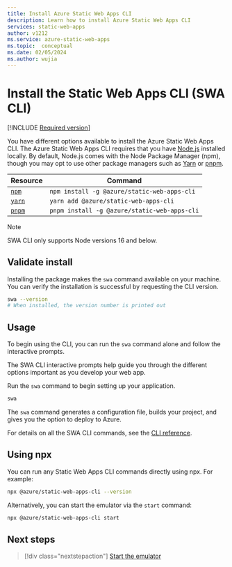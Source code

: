 ```yaml
---
title: Install Azure Static Web Apps CLI
description: Learn how to install Azure Static Web Apps CLI
services: static-web-apps
author: v1212
ms.service: azure-static-web-apps
ms.topic:  conceptual
ms.date: 02/05/2024
ms.author: wujia
---
```


# Install the Static Web Apps CLI (SWA CLI)

[!INCLUDE [Required version](includes/static-web-apps-cli-required-version.md)]

You have different options available to install the Azure Static Web Apps CLI. The Azure Static Web Apps CLI requires that you have [Node.js](https://nodejs.org/) installed locally. By default, Node.js comes with the Node Package Manager (npm), though you may opt to use other package managers such as [Yarn](https://yarnpkg.com/) or [pnpm](https://pnpm.io/).

| Resource | Command |
|---|---|
| [`npm`](https://docs.npmjs.com/cli/v6/commands/npm-install) | `npm install -g @azure/static-web-apps-cli` |
| [`yarn`](https://classic.yarnpkg.com/lang/en/docs/cli/install/) | `yarn add @azure/static-web-apps-cli` |
| [`pnpm`](https://pnpm.io/cli/install) | `pnpm install -g @azure/static-web-apps-cli` |

> [!NOTE]
> SWA CLI only supports Node versions 16 and below.

## Validate install

Installing the package makes the `swa` command available on your machine. You can verify the installation is successful by requesting the CLI version.

```bash
swa --version
# When installed, the version number is printed out
```

## Usage

To begin using the CLI, you can run the `swa` command alone and follow the interactive prompts.

The SWA CLI interactive prompts help guide you through the different options important as you develop your web app.

Run the `swa` command to begin setting up your application.

```bash
swa
```

The `swa` command generates a configuration file, builds your project, and gives you the option to deploy to Azure.

For details on all the SWA CLI commands, see the [CLI reference](static-web-apps-cli.md).

## Using npx

You can run any Static Web Apps CLI commands directly using npx. For example:

```bash
npx @azure/static-web-apps-cli --version
```

Alternatively, you can start the emulator via the `start` command:

```bash
npx @azure/static-web-apps-cli start
```

## Next steps

> [!div class="nextstepaction"]
> [Start the emulator](static-web-apps-cli-emulator.md)
